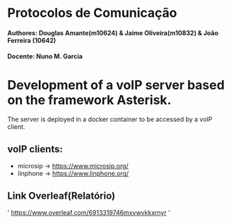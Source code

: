 # Protocolos de Comunicação

#### Authores: Douglas Amante(m10624) & Jaime Oliveira(m10832) & João Ferreira (10642)
#### Docente: Nuno M. Garcia

# Development of a voIP server based on the framework Asterisk. 

The server is deployed in a docker container to be accessed by a voIP client.

## voIP clients:
- microsip -> https://www.microsip.org/
- linphone -> https://www.linphone.org/

## Link Overleaf(Relatório)
' https://www.overleaf.com/6913319746mxvwvkkxrnyr '

